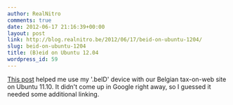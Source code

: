 ```yaml
---
author: RealNitro
comments: true
date: 2012-06-17 21:16:39+00:00
layout: post
link: http://blog.realnitro.be/2012/06/17/beid-on-ubuntu-1204/
slug: beid-on-ubuntu-1204
title: (B)eid on Ubuntu 12.04
wordpress_id: 59
---
```


[This post](http://forum.ubuntu-nl.org/tips-trucs/opgelost-hoe-belgische-on-lline-belastingaangifte-met-ubuntu-12-04-lts-64/) helped me use my '.beID' device with our Belgian tax-on-web site on Ubuntu 11.10. It didn't come up in Google right away, so I guessed it needed some additional linking.
